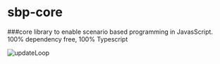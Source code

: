 # sbp-core
###core library to enable scenario based programming in JavasScript.
100% dependency free, 100% Typescript



![updateLoop](https://raw.githubusercontent.com/ThomasDeutsch/sbp-core/master/documentation/updateloop.png "updateLoop")
